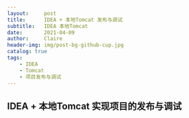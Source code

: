 ```yaml
---
layout:     post
title:      IDEA + 本地Tomcat 发布与调试
subtitle:   IDEA 本地Tomcat
date:       2021-04-09
author:     Claire
header-img: img/post-bg-github-cup.jpg
catalog: true
tags:
    - IDEA
    - Tomcat
    - 项目发布与调试
---
```


## IDEA + 本地Tomcat 实现项目的发布与调试



